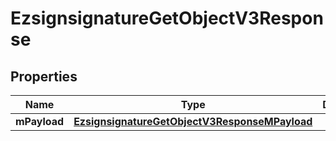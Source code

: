 
# EzsignsignatureGetObjectV3Response

## Properties
| Name | Type | Description | Notes |
| ------------ | ------------- | ------------- | ------------- |
| **mPayload** | [**EzsignsignatureGetObjectV3ResponseMPayload**](EzsignsignatureGetObjectV3ResponseMPayload.md) |  |  |



